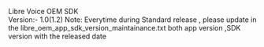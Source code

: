 Libre Voice OEM SDK   
Version:- 1.0(1.2)
Note: Everytime during Standard release , 
please update in the libre_oem_app_sdk_version_maintainance.txt both app version ,SDK version with the released date
